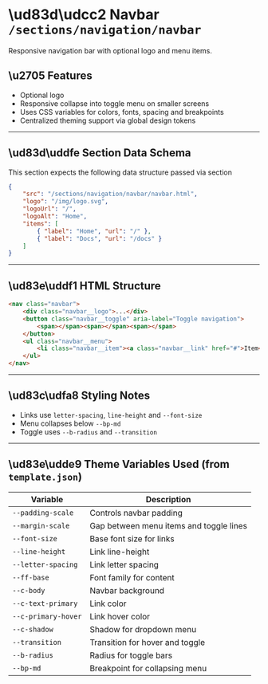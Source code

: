 # \ud83d\udcc2 Navbar `/sections/navigation/navbar`

Responsive navigation bar with optional logo and menu items.

## \u2705 Features

-   Optional logo
-   Responsive collapse into toggle menu on smaller screens
-   Uses CSS variables for colors, fonts, spacing and breakpoints
-   Centralized theming support via global design tokens

---

## \ud83d\uddfe Section Data Schema

This section expects the following data structure passed via section

```json
{
	"src": "/sections/navigation/navbar/navbar.html",
	"logo": "/img/logo.svg",
	"logoUrl": "/",
	"logoAlt": "Home",
	"items": [
		{ "label": "Home", "url": "/" },
		{ "label": "Docs", "url": "/docs" }
	]
}
```

---

## \ud83e\uddf1 HTML Structure

```html
<nav class="navbar">
	<div class="navbar__logo">...</div>
	<button class="navbar__toggle" aria-label="Toggle navigation">
		<span></span><span></span><span></span>
	</button>
	<ul class="navbar__menu">
		<li class="navbar__item"><a class="navbar__link" href="#">Item</a></li>
	</ul>
</nav>
```

---

## \ud83c\udfa8 Styling Notes

-   Links use `letter-spacing`, `line-height` and `--font-size`
-   Menu collapses below `--bp-md`
-   Toggle uses `--b-radius` and `--transition`

---

## \ud83e\udde9 Theme Variables Used (from `template.json`)

| Variable            | Description                             |
| ------------------- | --------------------------------------- |
| `--padding-scale`   | Controls navbar padding                 |
| `--margin-scale`    | Gap between menu items and toggle lines |
| `--font-size`       | Base font size for links                |
| `--line-height`     | Link line-height                        |
| `--letter-spacing`  | Link letter spacing                     |
| `--ff-base`         | Font family for content                 |
| `--c-body`          | Navbar background                       |
| `--c-text-primary`  | Link color                              |
| `--c-primary-hover` | Link hover color                        |
| `--c-shadow`        | Shadow for dropdown menu                |
| `--transition`      | Transition for hover and toggle         |
| `--b-radius`        | Radius for toggle bars                  |
| `--bp-md`           | Breakpoint for collapsing menu          |
